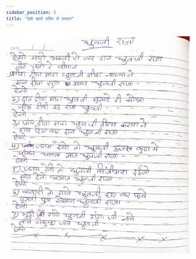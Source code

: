 ```yaml
---
sidebar_position: 2
title: "ऐसो म्हारो भक्ति रो वरदान"
---
```


![img](./../../../static/img/bhajans/aiso-maro-bhakti-ro.png)
